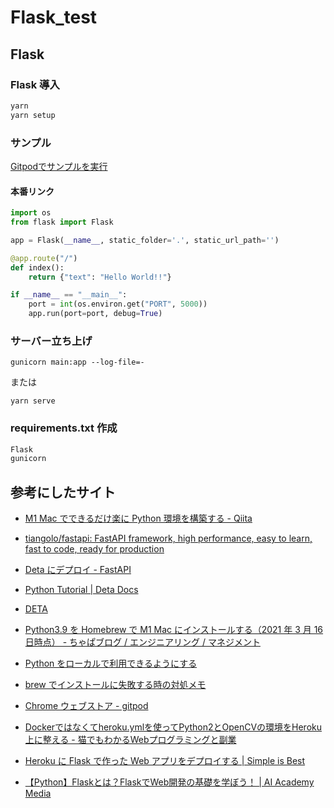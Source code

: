 # Flask_test

## Flask

### Flask 導入

```bash
yarn
yarn setup
```

### サンプル

<a title="Gitpod" href="https://gitpod.io/#https://github.com/cti1650/Flask_test" target="_blank" class="btn btn-primary">Gitpodでサンプルを実行</a>

#### 本番リンク



```python
import os
from flask import Flask

app = Flask(__name__, static_folder='.', static_url_path='')

@app.route("/")
def index():
    return {"text": "Hello World!!"}

if __name__ == "__main__":
    port = int(os.environ.get("PORT", 5000))
    app.run(port=port, debug=True)
```

### サーバー立ち上げ

```
gunicorn main:app --log-file=-
```

または

```
yarn serve
```

### requirements.txt 作成

```plane:requirements.txt
Flask
gunicorn
```

## 参考にしたサイト

- [M1 Mac でできるだけ楽に Python 環境を構築する - Qiita](https://qiita.com/C2_now/items/c85be2ffeacd61cc7207)
- [tiangolo/fastapi: FastAPI framework, high performance, easy to learn, fast to code, ready for production](https://github.com/tiangolo/fastapi)
- [Deta にデプロイ - FastAPI](https://fastapi.tiangolo.com/ja/deployment/deta/)
- [Python Tutorial | Deta Docs](https://docs.deta.sh/docs/base/py_tutorial/?ref=fastapi)
- [DETA](https://web.deta.sh/home/cti1650/default/micros)
- [Python3.9 を Homebrew で M1 Mac にインストールする（2021 年 3 月 16 日時点） - ちゃぱブログ / エンジニアリング / マネジメント](https://as-chapa.hatenablog.com/entry/m1-python-install-20210316)
- [Python をローカルで利用できるようにする](https://zenn.dev/souq/articles/7d752c7a80c488cabd19)
- [brew でインストールに失敗する時の対処メモ](https://zenn.dev/souq/articles/3c0591a50f39269793c9)
- [Chrome ウェブストア - gitpod](https://chrome.google.com/webstore/search/gitpod?hl=ja)

- [Dockerではなくてheroku.ymlを使ってPython2とOpenCVの環境をHeroku上に整える - 猫でもわかるWebプログラミングと副業](https://www.utakata.work/entry/20180109/1515469885)  
- [Heroku に Flask で作った Web アプリをデプロイする | Simple is Best](https://oldbigbuddha.dev/posts/deploy-flask-app-to-heroku)  
- [【Python】Flaskとは？FlaskでWeb開発の基礎を学ぼう！ | AI Academy Media](https://aiacademy.jp/media/?p=57)  
